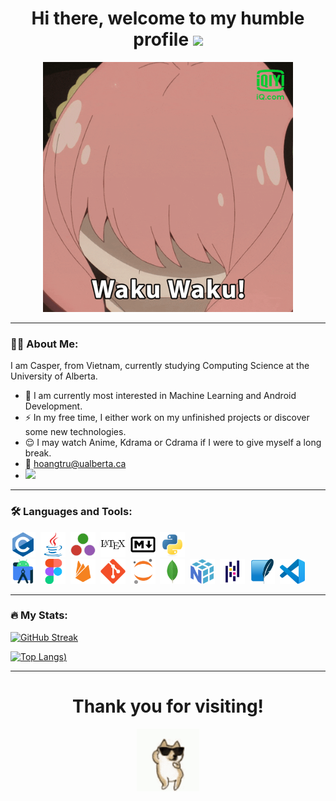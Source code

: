 <h1 align="center">
  Hi there, welcome to my humble profile
  <img src="https://media.giphy.com/media/hvRJCLFzcasrR4ia7z/giphy.gif" width="30px"/>
</h1>

<div align="center">
    <img src="https://github.com/SCWinter259/SCWinter259/blob/main/Anya.gif" width="400" height="400"/>
</div>

---

### :technologist: About Me:

I am Casper, from Vietnam, currently studying Computing Science at the University of Alberta.

- :seedling: I am currently most interested in Machine Learning and Android Development.
- :zap: In my free time, I either work on my unfinished projects or discover some new technologies. 
- :relieved: I may watch Anime, Kdrama or Cdrama if I were to give myself a long break.
- :e-mail: hoangtru@ualberta.ca
- <div id="badges">
    <a href="https://www.linkedin.com/in/trung-nguyen-298302215/">
        <img src="https://img.shields.io/badge/LinkedIn-blue?logo=linkedin&logoColor=white&style=for-the-badge">
    </a>
</div>

---

### :hammer_and_wrench: Languages and Tools:

<style>
latex, markdown {
  background: white;
}
</style>

<div>
  <img src="https://github.com/devicons/devicon/blob/master/icons/c/c-original.svg" title="C" alt="C" width="40" height="40"/>&nbsp;
  <img src="https://github.com/devicons/devicon/blob/master/icons/java/java-original.svg" title="Java" alt="Java" width="40" height="40"/>&nbsp;
  <img src="https://github.com/devicons/devicon/blob/master/icons/julia/julia-original.svg" title="Julia" alt="Julia" width="40" height="40"/>&nbsp;
  <img class="latex" src="https://github.com/devicons/devicon/blob/master/icons/latex/latex-original.svg" title="Latex" alt="Latex" width="40" height="40"/>&nbsp;
  <img class="markdown" src="https://github.com/devicons/devicon/blob/master/icons/markdown/markdown-original.svg" title="Markdown" alt="Markdown" width="40" height="40"/>&nbsp;
  <img src="https://github.com/devicons/devicon/blob/master/icons/python/python-original.svg" title="Python" alt="Python" width="40" height="40"/>
</div>

<div>
  <img src="https://github.com/devicons/devicon/blob/master/icons/androidstudio/androidstudio-original.svg" title="Android Studio" alt="Android Studio" width="40" height="40"/>&nbsp;
  <img src="https://github.com/devicons/devicon/blob/master/icons/figma/figma-original.svg" title="Figma" alt="Figma" width="40" height="40"/>&nbsp;
  <img src="https://github.com/devicons/devicon/blob/master/icons/firebase/firebase-plain.svg" title="Firebase" alt="Firebase" width="40" height="40"/>&nbsp;
  <img src="https://github.com/devicons/devicon/blob/master/icons/git/git-original.svg" title="Git" alt="Git" width="40" height="40"/>&nbsp;
  <img src="https://github.com/devicons/devicon/blob/master/icons/jupyter/jupyter-original.svg" title="Jupyter" alt="Jupyter" width="40" height="40"/>&nbsp;
  <img src="https://github.com/devicons/devicon/blob/master/icons/mongodb/mongodb-original.svg"  title="MongoDB" alt="MongoDB" width="40" height="40"/>&nbsp;
  <img src="https://github.com/devicons/devicon/blob/master/icons/numpy/numpy-original.svg" title="Numpy" alt="Numpy" width="40" height="40"/>&nbsp;
  <img src="https://github.com/devicons/devicon/blob/master/icons/pandas/pandas-original.svg" title="Pandas" alt="Pandas" width="40" height="40"/>&nbsp;
  <img src="https://github.com/devicons/devicon/blob/master/icons/sqlite/sqlite-original.svg" title="SQLite" alt="SQLite" width="40" height="40"/>&nbsp;
  <img src="https://github.com/devicons/devicon/blob/master/icons/vscode/vscode-original.svg" title="VSCode"  alt="VSCode" width="40" height="40"/>
</div>

---

### :fire: My Stats:

[![GitHub Streak](http://github-readme-streak-stats.herokuapp.com?user=SCWinter259&theme=dark&background=000000)](https://git.io/streak-stats)

[![Top Langs](https://github-readme-stats.vercel.app/api/top-langs/?username=SCWinter259&layout=compact&theme=vision-friendly-dark))](https://github.com/anuraghazra/github-readme-stats)

---

<div align="center">
    <h1> Thank you for visiting! </h1>
    <img src="https://github.com/SCWinter259/SCWinter259/blob/main/adorable-dancing.gif" width="100"/>
</div>
